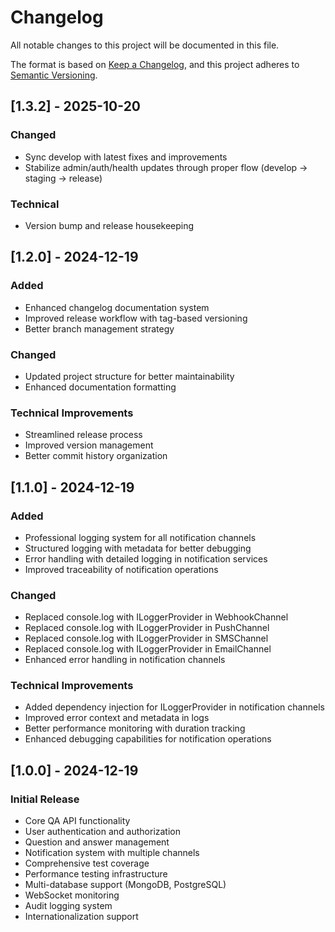 # Changelog

All notable changes to this project will be documented in this file.

The format is based on [Keep a Changelog](https://keepachangelog.com/en/1.0.0/),
and this project adheres to [Semantic Versioning](https://semver.org/spec/v2.0.0.html).

## [1.3.2] - 2025-10-20

### Changed

- Sync develop with latest fixes and improvements
- Stabilize admin/auth/health updates through proper flow (develop → staging → release)

### Technical

- Version bump and release housekeeping

## [1.2.0] - 2024-12-19

### Added

- Enhanced changelog documentation system
- Improved release workflow with tag-based versioning
- Better branch management strategy

### Changed

- Updated project structure for better maintainability
- Enhanced documentation formatting

### Technical Improvements

- Streamlined release process
- Improved version management
- Better commit history organization

## [1.1.0] - 2024-12-19

### Added

- Professional logging system for all notification channels
- Structured logging with metadata for better debugging
- Error handling with detailed logging in notification services
- Improved traceability of notification operations

### Changed

- Replaced console.log with ILoggerProvider in WebhookChannel
- Replaced console.log with ILoggerProvider in PushChannel
- Replaced console.log with ILoggerProvider in SMSChannel
- Replaced console.log with ILoggerProvider in EmailChannel
- Enhanced error handling in notification channels

### Technical Improvements

- Added dependency injection for ILoggerProvider in notification channels
- Improved error context and metadata in logs
- Better performance monitoring with duration tracking
- Enhanced debugging capabilities for notification operations

## [1.0.0] - 2024-12-19

### Initial Release

- Core QA API functionality
- User authentication and authorization
- Question and answer management
- Notification system with multiple channels
- Comprehensive test coverage
- Performance testing infrastructure
- Multi-database support (MongoDB, PostgreSQL)
- WebSocket monitoring
- Audit logging system
- Internationalization support
